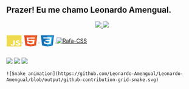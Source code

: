 ## Prazer! Eu me chamo Leonardo Amengual.
<div align="center">
  <a href="https://github.com/rafaballerini">
  <img width="42%" src="https://github-readme-stats.vercel.app/api?username=Leonardo-Amengual&show_icons=true&theme=tokyonight&include_all_commits=true&count_private=true"/>
  <img  width="50%"  src="https://github-readme-stats.vercel.app/api/top-langs/?username=Leonardo-Amengual&layout=compact&langs_count=16&theme=tokyonight"/>
</div>
  
<div style="display:inline_block"><br>
  <img align="center" alt="Rafa-Js" height="30" width="40" src="https://raw.githubusercontent.com/devicons/devicon/master/icons/javascript/javascript-plain.svg">
  <img align="center" alt="Rafa-HTML" height="30" width="40" src="https://raw.githubusercontent.com/devicons/devicon/master/icons/html5/html5-original.svg">
  <img align="center" alt="Rafa-CSS" height="30" width="40" src="https://raw.githubusercontent.com/devicons/devicon/master/icons/css3/css3-original.svg">
  <img align="center" alt="Rafa-CSS" height="30" width="40" src="https://cdn.jsdelivr.net/gh/devicons/devicon/icons/sass/sass-original.svg" />
</div>
  
  ##
  
 <div> 
  <a href="https://instagram.com/leonrdo_amengual" target="_blank"><img src="https://img.shields.io/badge/-Instagram-%23E4405F?style=for-the-badge&logo=instagram&logoColor=white" target="_blank"></a>
  <a href = "Leonardo.amengual@outlook.com"><img src="https://img.shields.io/badge/-Gmail-%23333?style=for-the-badge&logo=gmail&logoColor=white" target="_blank"></a>
  <a href="https://www.linkedin.com/in/leonardo-amengual-049562205/" target="_blank"><img src="https://img.shields.io/badge/-LinkedIn-%230077B5?style=for-the-badge&logo=linkedin&logoColor=white" target="_blank"></a>
   
    ![Snake animation](https://github.com/Leonardo-Amengual/Leonardo-Amengual/blob/output/github-contribution-grid-snake.svg)
</div>
  
 
